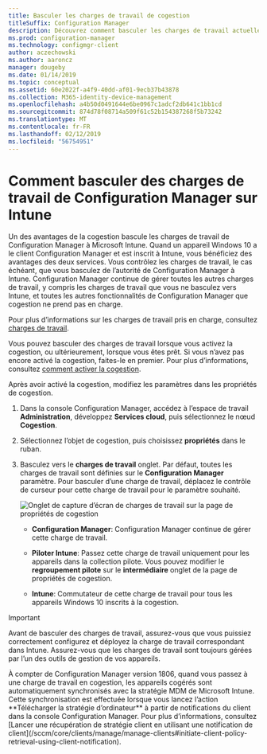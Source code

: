 ```yaml
---
title: Basculer les charges de travail de cogestion
titleSuffix: Configuration Manager
description: Découvrez comment basculer les charges de travail actuellement gérées par Configuration Manager vers Microsoft Intune.
ms.prod: configuration-manager
ms.technology: configmgr-client
author: aczechowski
ms.author: aaroncz
manager: dougeby
ms.date: 01/14/2019
ms.topic: conceptual
ms.assetid: 60e2022f-a4f9-40dd-af01-9ecb37b43878
ms.collection: M365-identity-device-management
ms.openlocfilehash: a4b50d0491644e6be0967c1adcf2db641c1bb1cd
ms.sourcegitcommit: 874d78f08714a509f61c52b154387268f5b73242
ms.translationtype: MT
ms.contentlocale: fr-FR
ms.lasthandoff: 02/12/2019
ms.locfileid: "56754951"
---
```

# <a name="how-to-switch-configuration-manager-workloads-to-intune"></a>Comment basculer des charges de travail de Configuration Manager sur Intune

Un des avantages de la cogestion bascule les charges de travail de Configuration Manager à Microsoft Intune. Quand un appareil Windows 10 a le client Configuration Manager et est inscrit à Intune, vous bénéficiez des avantages des deux services. Vous contrôlez les charges de travail, le cas échéant, que vous basculez de l’autorité de Configuration Manager à Intune. Configuration Manager continue de gérer toutes les autres charges de travail, y compris les charges de travail que vous ne basculez vers Intune, et toutes les autres fonctionnalités de Configuration Manager que cogestion ne prend pas en charge.

Pour plus d’informations sur les charges de travail pris en charge, consultez [charges de travail](/sccm/comanage/workloads).

Vous pouvez basculer des charges de travail lorsque vous activez la cogestion, ou ultérieurement, lorsque vous êtes prêt. Si vous n’avez pas encore activé la cogestion, faites-le en premier. Pour plus d’informations, consultez [comment activer la cogestion](/sccm/comanage/how-to-enable).


Après avoir activé la cogestion, modifiez les paramètres dans les propriétés de cogestion. 

1. Dans la console Configuration Manager, accédez à l’espace de travail **Administration**, développez **Services cloud**, puis sélectionnez le nœud **Cogestion**.  

2. Sélectionnez l’objet de cogestion, puis choisissez **propriétés** dans le ruban.  

3. Basculez vers le **charges de travail** onglet. Par défaut, toutes les charges de travail sont définies sur le **Configuration Manager** paramètre. Pour basculer d’une charge de travail, déplacez le contrôle de curseur pour cette charge de travail pour le paramètre souhaité.  

    ![Onglet de capture d’écran de charges de travail sur la page de propriétés de cogestion](media/properties-workloads.png)

    - **Configuration Manager**: Configuration Manager continue de gérer cette charge de travail.  

    - **Piloter Intune**: Passez cette charge de travail uniquement pour les appareils dans la collection pilote. Vous pouvez modifier le **regroupement pilote** sur le **intermédiaire** onglet de la page de propriétés de cogestion.  

    - **Intune**: Commutateur de cette charge de travail pour tous les appareils Windows 10 inscrits à la cogestion.  


> [!Important]  
> Avant de basculer des charges de travail, assurez-vous que vous puissiez correctement configurez et déployez la charge de travail correspondant dans Intune. Assurez-vous que les charges de travail sont toujours gérées par l’un des outils de gestion de vos appareils.  

<!--1357377--> À compter de Configuration Manager version 1806, quand vous passez à une charge de travail en cogestion, les appareils cogérés sont automatiquement synchronisés avec la stratégie MDM de Microsoft Intune. Cette synchronisation est effectuée lorsque vous lancez l’action **Télécharger la stratégie d’ordinateur** à partir de notifications du client dans la console Configuration Manager. Pour plus d’informations, consultez [Lancer une récupération de stratégie client en utilisant une notification de client](/sccm/core/clients/manage/manage-clients#initiate-client-policy-retrieval-using-client-notification).


